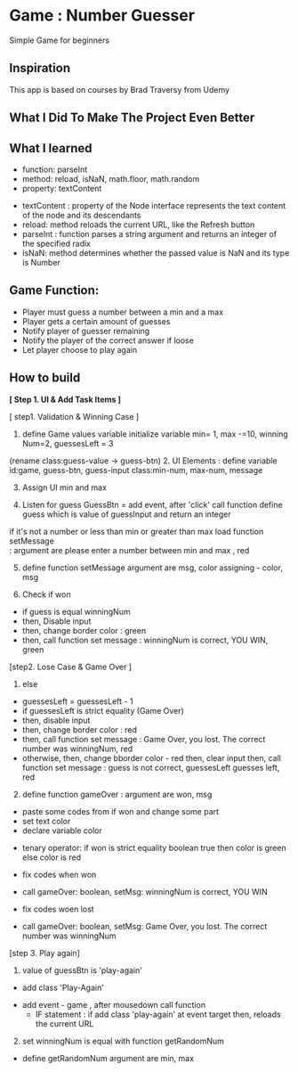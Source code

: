 # Game : Number Guesser
Simple Game for beginners
 
## Inspiration
This app is based on courses by Brad Traversy from Udemy

## What I Did To Make The Project Even Better

## What I learned
* function: parseInt
* method: reload, isNaN, math.floor, math.random
* property: textContent

- textContent : property of the Node interface represents the text content of the node and its descendants
- reload: method reloads the current URL, like the Refresh button
- parseInt : function parses a string argument and returns an integer of the specified radix 
- isNaN: method determines whether the passed value is NaN and its type is Number

## Game Function:
- Player must guess a number between a min and a max
- Player gets a certain amount of guesses
- Notify player of guesser remaining
- Notify the player of the correct answer if loose
- Let player choose to play again

## How to build
<strong> [ Step 1. UI & Add Task Items ] </strong>

[ step1. Validation & Winning Case ]

1. define Game values
variable initialize variable min= 1, max -=10, winning Num=2, guessesLeft = 3

(rename class:guess-value -> guess-btn) 
2. UI Elements : define variable 
id:game,  guess-btn, guess-input
class:min-num, max-num, message

3. Assign UI min and max


4. Listen for guess
GuessBtn = add event, after 'click' call function
define guess which is value of guessInput and return an integer 

if it's not a number or less than min or greater than max
load function setMessage  
: argument are please enter a number between min and max , red


5. define function setMessage
argument are msg, color
assigning - color, msg

6. Check if won
* if guess is equal winningNum
* then, Disable input 
* then, change border color : green
* then, call function set message : winningNum is correct, YOU WIN, green

[step2. Lose Case & Game Over ]
1. else
* guessesLeft = guessesLeft - 1
* if guessesLeft is strict equality (Game Over)
* then, disable input
* then, change border color : red
* then, call function set message : Game Over, you lost. The correct number was winningNum, red
* otherwise, 
  then, change bborder color - red
  then, clear input
  then, call function set message :  guess is not correct, guessesLeft guesses left, red
 2. define function gameOver : argument are won, msg
* paste some codes from if won and change some part
* set text color 
* declare variable color
 - tenary operator: if won is strict equality boolean true 
 then color is green else color is red

* fix codes when won
 - call gameOver: boolean, setMsg: winningNum is correct, YOU WIN
* fix codes woen lost
 - call gameOver: boolean, setMsg: Game Over, you lost. The correct number was winningNum

[step 3. Play again]
1. value of guessBtn is 'play-again'
 - add class 'Play-Again'
* add event - game , after mousedown call function 
  - IF statement
     : if add class 'play-again' at event target 
        then, reloads the current URL
2. set winningNum is equal with function getRandomNum
* define getRandomNum argument are min, max






